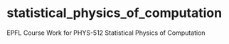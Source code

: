 # statistical_physics_of_computation
EPFL Course Work for PHYS-512 Statistical Physics of Computation
